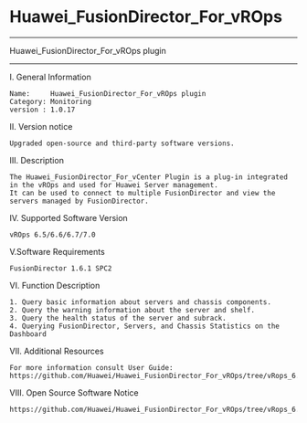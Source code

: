 # Huawei_FusionDirector_For_vROps

**********************************************************************************
Huawei_FusionDirector_For_vROps plugin
**********************************************************************************

I. General Information 

    Name:     Huawei_FusionDirector_For_vROps plugin
    Category: Monitoring 
    version : 1.0.17
    
II. Version notice

    Upgraded open-source and third-party software versions.
    
III. Description

    The Huawei_FusionDirector_For_vCenter Plugin is a plug-in integrated in the vROps and used for Huawei Server management. 
    It can be used to connect to multiple FusionDirector and view the servers managed by FusionDirector.

IV. Supported Software Version
    
    vROps 6.5/6.6/6.7/7.0
    
V.Software Requirements

    FusionDirector 1.6.1 SPC2

VI. Function Description
    
    1. Query basic information about servers and chassis components.
    2. Query the warning information about the server and shelf.
    3. Query the health status of the server and subrack.
    4. Querying FusionDirector, Servers, and Chassis Statistics on the Dashboard

VII. Additional Resources

    For more information consult User Guide: https://github.com/Huawei/Huawei_FusionDirector_For_vROps/tree/vRops_6.7/docs

VIII. Open Source Software Notice

    https://github.com/Huawei/Huawei_FusionDirector_For_vROps/tree/vRops_6.7/docs/Open_Source_Software_Notice.doc
